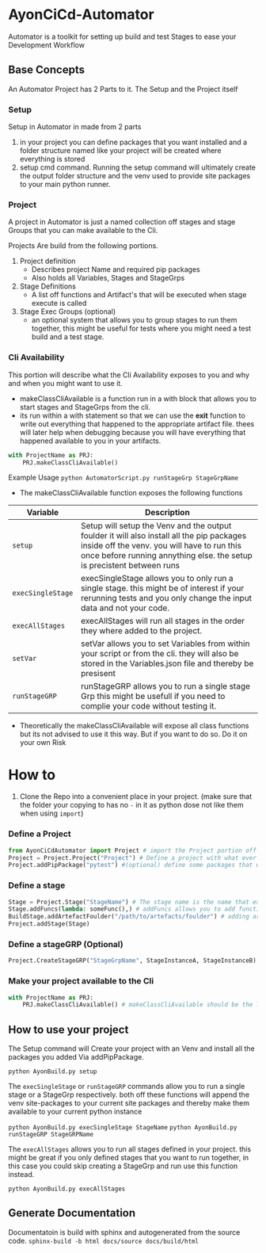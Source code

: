 # AyonCiCd-Automator

Automator is a toolkit for setting up build and test Stages to ease your
Development Workflow

## Base Concepts

An Automator Project has 2 Parts to it. The Setup and the Project itself

### Setup

Setup in Automator in made from 2 parts

1. in your project you can define packages that you want installed and a folder
   structure named like your project will be created where everything is stored
2. setup cmd command. Running the setup command will ultimately create the
   output folder structure and the venv used to provide site packages to your
   main python runner.

### Project

A project in Automator is just a named collection off stages and stage Groups
that you can make available to the Cli.

Projects Are build from the following portions.

1. Project definition
   - Describes project Name and required pip packages
   - Also holds all Variables, Stages and StageGrps
2. Stage Definitions
   - A list off functions and Artifact's that will be executed when stage
     execute is called
3. Stage Exec Groups (optional)
   - an optional system that allows you to group stages to run them together,
     this might be useful for tests where you might need a test build and a test
     stage.

### Cli Availability

This portion will describe what the Cli Availability exposes to you and why and
when you might want to use it.

- makeClassCliAvailable is a function run in a with block that allows you to
  start stages and StageGrps from the cli.
- its run within a with statement so that we can use the **exit** function to
  write out everything that happened to the appropriate artifact file. thees
  will later help when debugging because you will have everything that happened
  available to you in your artifacts.

```py
with ProjectName as PRJ:
    PRJ.makeClassCliAvailable()
```

Example Usage `python AutomatorScript.py runStageGrp StageGrpName`

- The makeClassCliAvailable function exposes the following functions

| Variable          | Description                                                                                                                                                                                                        |
| ----------------- | ------------------------------------------------------------------------------------------------------------------------------------------------------------------------------------------------------------------ |
| `setup`           | Setup will setup the Venv and the output foulder it will also install all the pip packages inside off the venv. you will have to run this once before running annything else. the setup is precistent between runs |
| `execSingleStage` | execSingleStage allows you to only run a single stage. this might be of interest if your rerunning tests and you only change the input data and not your code.                                                     |
| `execAllStages`   | execAllStages will run all stages in the order they where added to the project.                                                                                                                                    |
| `setVar`          | setVar allows you to set Variables from within your script or from the cli. they will also be stored in the Variables.json file and thereby be presisent                                                           |
| `runStageGRP`     | runStageGRP allows you to run a single stage Grp this might be usefull if you need to complie your code without testing it.                                                                                        |

- Theoretically the makeClassCliAvailable will expose all class functions but
  its not advised to use it this way. But if you want to do so. Do it on your
  own Risk

# How to

1. Clone the Repo into a convenient place in your project. (make sure that the
   folder your copying to has no `-` in it as python dose not like them when
   using `import`)

### Define a Project

```py
from AyonCiCdAutomator import Project # import the Project portion off Automator (there are more functions and classes available)
Project = Project.Project("Project") # Define a project with what ever name you want. (this name will dictate the name off your Output foulder)
Project.addPipPackage("pytest") #(optional) define some packages that will be installed in the Venv that the setup function creats, currently pip is used in a very basic way for installing packages so only pip packages will be available (the venv survives reruns so pip will only run once)
```

### Define a stage

```py
Stage = Project.Stage("StageName") # The stage name is the name that execSingleStage will take in order to run your stage from the CLI
Stage.addFuncs(lambda: someFunc(),) # addFuncs allows you to add functions to your stages. they will be run in sequence in the same order as defined here. you can add as many as you want
BuildStage.addArtefactFoulder("/path/to/artefacts/foulder") # adding artifacts allows you to copy things that e.g your build process created to the Automator Project artifacts folder so you can upload everything together. (this function also allows adding files btw)
Project.addStage(Stage)
```

### Define a stageGRP (Optional)

```py
Project.CreateStageGRP("StageGrpName", StageInstanceA, StageInstanceB)
```

### Make your project available to the Cli

```py
with ProjectName as PRJ:
    PRJ.makeClassCliAvailable() # makeClassCliAvailable should be the last thing in your project file as everything after this will not be available to the CLI
```

## How to use your project

The Setup command will Create your project with an Venv and install all the
packages you added Via addPipPackage.

`python AyonBuild.py setup`

The `execSingleStage` or `runStageGRP` commands allow you to run a single stage
or a StageGrp respectively. both off these functions will append the venv
site-packages to your current site packages and thereby make them available to
your current python instance

`python AyonBuild.py execSingleStage StageName`
`python AyonBuild.py runStageGRP StageGRPName`

The `execAllStages` allows you to run all stages defined in your project. this
might be great if you only defined stages that you want to run together, in this
case you could skip creating a StageGrp and run use this function instead.

`python AyonBuild.py execAllStages`



## Generate Documentation 
Documentatoin is build with sphinx and autogenerated from the source code.
`sphinx-build -b html docs/source docs/build/html`
